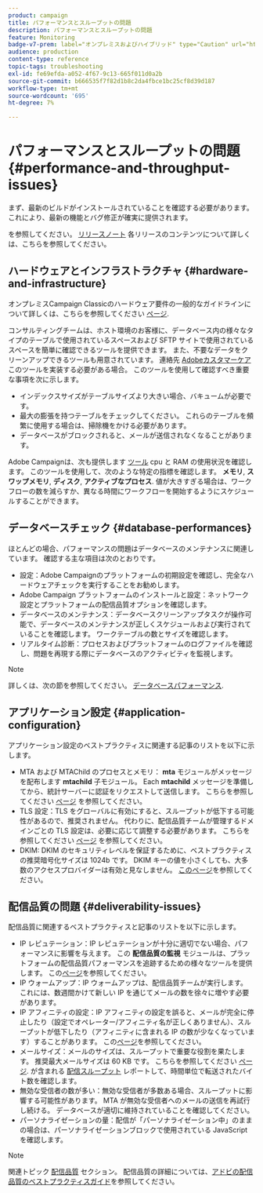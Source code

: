```yaml
---
product: campaign
title: パフォーマンスとスループットの問題
description: パフォーマンスとスループットの問題
feature: Monitoring
badge-v7-prem: label="オンプレミスおよびハイブリッド" type="Caution" url="https://experienceleague.adobe.com/docs/campaign-classic/using/installing-campaign-classic/architecture-and-hosting-models/hosting-models-lp/hosting-models.html?lang=ja" tooltip="オンプレミスデプロイメントとハイブリッドデプロイメントにのみ適用されます"
audience: production
content-type: reference
topic-tags: troubleshooting
exl-id: fe69efda-a052-4f67-9c13-665f011d0a2b
source-git-commit: b666535f7f82d1b8c2da4fbce1bc25cf8d39d187
workflow-type: tm+mt
source-wordcount: '695'
ht-degree: 7%

---
```


# パフォーマンスとスループットの問題{#performance-and-throughput-issues}



まず、最新のビルドがインストールされていることを確認する必要があります。 これにより、最新の機能とバグ修正が確実に提供されます。

を参照してください。 [リリースノート](../../rn/using/latest-release.md) 各リリースのコンテンツについて詳しくは、こちらを参照してください。

## ハードウェアとインフラストラクチャ {#hardware-and-infrastructure}

オンプレミスCampaign Classicのハードウェア要件の一般的なガイドラインについて詳しくは、こちらを参照してください [ページ](https://helpx.adobe.com/jp/campaign/kb/hardware-sizing-guide.html).

コンサルティングチームは、ホスト環境のお客様に、データベース内の様々なタイプのテーブルで使用されているスペースおよび SFTP サイトで使用されているスペースを簡単に確認できるツールを提供できます。 また、不要なデータをクリーンアップできるツールも用意されています。 連絡先 [Adobeカスタマーケア](https://helpx.adobe.com/jp/enterprise/admin-guide.html/enterprise/using/support-for-experience-cloud.ug.html) このツールを実装する必要がある場合。 このツールを使用して確認すべき重要な事項を次に示します。

* インデックスサイズがテーブルサイズより大きい場合、バキュームが必要です。
* 最大の膨張を持つテーブルをチェックしてください。 これらのテーブルを頻繁に使用する場合は、掃除機をかける必要があります。
* データベースがブロックされると、メールが送信されなくなることがあります。

Adobe Campaignは、次も提供します [ツール](../../production/using/monitoring-processes.md#manual-monitoring) cpu と RAM の使用状況を確認します。 このツールを使用して、次のような特定の指標を確認します。 **メモリ**, **スワップメモリ**, **ディスク**, **アクティブなプロセス**. 値が大きすぎる場合は、ワークフローの数を減らすか、異なる時間にワークフローを開始するようにスケジュールすることができます。

## データベースチェック {#database-performances}

ほとんどの場合、パフォーマンスの問題はデータベースのメンテナンスに関連しています。 確認する主な項目は次のとおりです。

* 設定：Adobe Campaignのプラットフォームの初期設定を確認し、完全なハードウェアチェックを実行することをお勧めします。
* Adobe Campaign プラットフォームのインストールと設定：ネットワーク設定とプラットフォームの配信品質オプションを確認します。
* データベースのメンテナンス：データベースクリーンアップタスクが操作可能で、データベースのメンテナンスが正しくスケジュールおよび実行されていることを確認します。 ワークテーブルの数とサイズを確認します。
* リアルタイム診断：プロセスおよびプラットフォームのログファイルを確認し、問題を再現する際にデータベースのアクティビティを監視します。

>[!NOTE]
>
>詳しくは、次の節を参照してください。 [データベースパフォーマンス](../../production/using/database-performances.md).

## アプリケーション設定 {#application-configuration}

アプリケーション設定のベストプラクティスに関連する記事のリストを以下に示します。

* MTA および MTAChild のプロセスとメモリ： **mta** モジュールがメッセージを配布します **mtachild** 子モジュール。 Each **mtachild** メッセージを準備してから、統計サーバーに認証をリクエストして送信します。 こちらを参照してください [ページ](../../installation/using/email-deliverability.md) を参照してください。
* TLS 設定：TLS をグローバルに有効にすると、スループットが低下する可能性があるので、推奨されません。 代わりに、配信品質チームが管理するドメインごとの TLS 設定は、必要に応じて調整する必要があります。 こちらを参照してください [ページ](../../installation/using/email-deliverability.md#mx-configuration) を参照してください。
* DKIM: DKIM のセキュリティレベルを保証するために、ベストプラクティスの推奨暗号化サイズは 1024b です。 DKIM キーの値を小さくしても、大多数のアクセスプロバイダーは有効と見なしません。 [このページ](https://experienceleague.adobe.com/docs/deliverability-learn/deliverability-best-practice-guide/transition-process/infrastructure.html?lang=ja#authentication)を参照してください。

## 配信品質の問題 {#deliverability-issues}

配信品質に関連するベストプラクティスと記事のリストを以下に示します。

* IP レピュテーション：IP レピュテーションが十分に適切でない場合、パフォーマンスに影響を与えます。 この **配信品質の監視** モジュールは、プラットフォームの配信品質パフォーマンスを追跡するための様々なツールを提供します。 この[ページ](../../delivery/using/monitoring-deliverability.md)を参照してください。
* IP ウォームアップ：IP ウォームアップは、配信品質チームが実行します。 これには、数週間かけて新しい IP を通じてメールの数を徐々に増やす必要があります。
* IP アフィニティの設定：IP アフィニティの設定を誤ると、メールが完全に停止したり（設定でオペレーター/アフィニティ名が正しくありません）、スループットが低下したり（アフィニティに含まれる IP の数が少なくなっています）することがあります。 この[ページ](../../installation/using/email-deliverability.md#list-of-ip-addresses-to-use)を参照してください。
* メールサイズ：メールのサイズは、スループットで重要な役割を果たします。 推奨最大メールサイズは 60 KB です。 こちらを参照してください [ページ](https://helpx.adobe.com/legal/product-descriptions/campaign.html). が含まれる [配信スループット](../../reporting/using/global-reports.md#delivery-throughput) レポートして、時間単位で転送されたバイト数を確認します。
* 無効な受信者の数が多い：無効な受信者が多数ある場合、スループットに影響する可能性があります。 MTA が無効な受信者へのメールの送信を再試行し続ける。 データベースが適切に維持されていることを確認してください。
* パーソナライゼーションの量：配信が「パーソナライゼーション中」のままの場合は、パーソナライゼーションブロックで使用されている JavaScript を確認します。

>[!NOTE]
>
>関連トピック [配信品質](../../delivery/using/about-deliverability.md) セクション。 配信品質の詳細については、[アドビの配信品質のベストプラクティスガイド](https://experienceleague.adobe.com/docs/deliverability-learn/deliverability-best-practice-guide/introduction.html?lang=ja)を参照してください。

